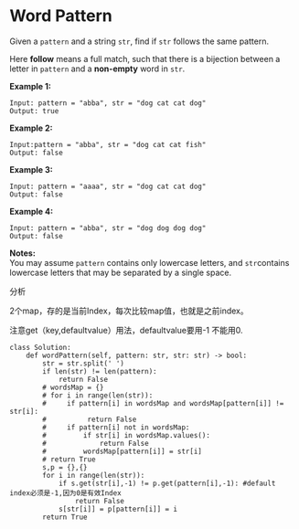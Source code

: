# Word Pattern

Given a `pattern` and a string `str`, find if `str` follows the same pattern.

Here **follow** means a full match, such that there is a bijection between a letter in `pattern` and a **non-empty** word in `str`.

**Example 1:**

```text
Input: pattern = "abba", str = "dog cat cat dog"
Output: true
```

**Example 2:**

```text
Input:pattern = "abba", str = "dog cat cat fish"
Output: false
```

**Example 3:**

```text
Input: pattern = "aaaa", str = "dog cat cat dog"
Output: false
```

**Example 4:**

```text
Input: pattern = "abba", str = "dog dog dog dog"
Output: false
```

**Notes:**  
You may assume `pattern` contains only lowercase letters, and `str`contains lowercase letters that may be separated by a single space.

分析

2个map，存的是当前Index，每次比较map值，也就是之前index。

注意get（key,defaultvalue）用法，defaultvalue要用-1 不能用0.

```text
class Solution:
    def wordPattern(self, pattern: str, str: str) -> bool:
        str = str.split(' ')
        if len(str) != len(pattern):
            return False
        # wordsMap = {}
        # for i in range(len(str)):
        #     if pattern[i] in wordsMap and wordsMap[pattern[i]] != str[i]:
        #          return False
        #     if pattern[i] not in wordsMap:
        #         if str[i] in wordsMap.values():
        #             return False
        #         wordsMap[pattern[i]] = str[i]
        # return True
        s,p = {},{}
        for i in range(len(str)):
            if s.get(str[i],-1) != p.get(pattern[i],-1): #default index必须是-1,因为0是有效Index
                return False
            s[str[i]] = p[pattern[i]] = i
        return True
            
        
```

